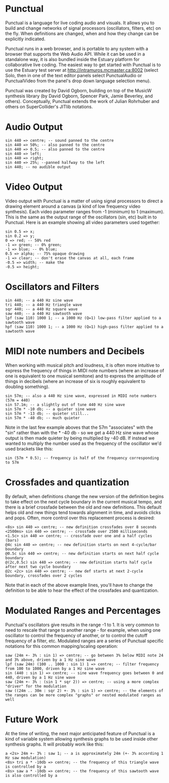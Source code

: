 # Punctual

Punctual is a language for live coding audio and visuals. It allows you to build
and change networks of signal processors (oscillators, filters, etc) on the fly.
When definitions are changed, when and how they change can be explicitly indicated.

Punctual runs in a web browser, and is portable to any system with a browser that
supports the Web Audio API. While it can be used in a standalone way, it is also
bundled inside the Estuary platform for collaborative live coding. The easiest way to get
started with Punctual is to use the Estuary test server at http://intramuros.mcmaster.ca:8002 (select Solo, then in one of the text editor panels select PunctualAudio or PunctualVideo from the panel's drop down language selection menu). 

Punctual was created by David Ogborn, building on top of the MusicW synthesis
library (by David Ogborn, Spencer Park, Jamie Beverley, and others). Conceptually,
Punctual extends the work of Julian Rohrhuber and others on SuperCollider's JITlib notations.

# Audio Output

```
sin 440 => centre; -- sound panned to the centre
sin 440 => 50%; -- also panned to the centre
sin 440 => 0.5; -- also panned to the centre
sin 440 => left;
sin 440 => right;
sin 440 => 25%; --panned halfway to the left
sin 440; -- no audible output
```

# Video Output

Video output with Punctual is a matter of using signal processors to direct a
drawing element around a canvas (a kind of low frequency video synthesis). Each
video parameter ranges from -1 (minimum) to 1 (maximum). This is the same as
the output range of the oscillators (sin, etc) built in to Punctual. Here is an
example showing all video parameters used together:

```
sin 0.5 => x;
sin 0.2 => y;
0 => red; -- 50% red
-1 => green; -- 0% green;
-1 => blue; -- 0% blue;
0.5 => alpha; -- 75% opaque drawing
-1 => clear; -- don't erase the canvas at all, each frame
-0.5 => width; -- make the
-0.5 => height;
```

# Oscillators and Filters

```
sin 440; -- a 440 Hz sine wave
tri 440; -- a 440 Hz triangle wave
sqr 440; -- a 440 Hz square wave
saw 440; -- a 440 Hz sawtooth wave
lpf (saw 110) 1000 1; -- a 1000 Hz (Q=1) low-pass filter applied to a sawtooth wave
hpf (saw 110) 1000 1; -- a 1000 Hz (Q=1) high-pass filter applied to a sawtooth wave
```

# MIDI note numbers and Decibels

When working with musical pitch and loudness, it is often more intuitive to express
the frequency of things in MIDI note numbers (where an increase of one is equivalent
  to one musical semitone) and to express the amplitude of things in decibels (where
    an increase of six is roughly equivalent to doubling something).

```
sin 57m; -- also a 440 Hz sine wave, expressed in MIDI note numbers (57m = 440)
sin 57.1m; -- a slightly out of tune 440 Hz sine wave
sin 57m * -10 db; -- a quieter sine wave
sin 57m * -13 db; -- quieter still...
sin 57m * -40 db; -- much quieter
```

Note in the last few example aboves that the 57m "associates" with the "sin" rather
than with the * -40 db - so we get a 440 Hz sine wave whose output is then made quieter
by being multiplied by -40 dB. If instead we wanted to multiply the number used as the
frequency of the oscillator we'd used brackets like this:

```
sin (57m * 0.5); -- frequency is half of the frequency corresponding to 57m
```

# Crossfades and quantization

By default, when definitions change the new version of the definition begins to take
effect on the next cycle boundary in the current musical tempo, and there is a brief
crossfade between the old and new definitions. This default helps old and new things
tend towards alignment in time, and avoids clicks and pops. Often, more control over
this replacement process is desired:

```
<8s> sin 440 => centre; -- new definition crossfades over 8 seconds
<2500ms> sin 440 => centre; -- crossfade over 2500 milliseconds
<1.5c> sin 440 => centre; -- crossfade over one and a half cycles (bars)
@4c sin 440 => centre; -- new definition starts on next 4-cycle/bar boundary
@0.5c sin 440 => centre; -- new definition starts on next half cycle boundary
@(2c,0.5c) sin 440 => centre; -- new definition starts half cycle after next two cycle boundary
@2c <2c> sin 440 => centre; -- new def starts at next 2-cycle boundary, crossfades over 2 cycles
```

Note that in each of the above example lines, you'll have to change the definition
to be able to hear the effect of the crossfades and quantization.

# Modulated Ranges and Percentages

Punctual's oscillators give results in the range -1 to 1. It is very common to need
to rescale that range to another range - for example, when using one oscillator to
control the frequency of another, or to control the cutoff frequency of a filter, etc.
Modulated ranges are a series of Punctual specific notations for this common
mapping/scaling operation:

```
saw (24m +- 3% : sin 1) => centre; -- go between 3% below MIDI note 24 and 3% above, driven by a 1 Hz sine wave
lpf (saw 24m) (100 .. 1000 : sin 1) 1 => centre; -- filter frequency from 100 to 1000, driven by a 1 Hz sine wave
sin (440 : sin 1) => centre; -- sine wave frequency goes between 0 and 440, driven by a 1 Hz sine wave
saw (24m +- 3% : (sin 1 * sqr 2)) => centre; -- using a more complex "driver" for the modulation
saw ((24m .. 30m : sqr 2) +- 3% : sin 1) => centre; -- the elements of the ranges can be more complex "graphs" or nested modulated ranges as well
```

# Future Work

At the time of writing, the next major anticipated feature of Punctual is a kind of variable
system allowing synthesis graphs to be used inside other synthesis graphs. It will
probably work like this:

```
a <2s> 24m +- 3% : saw 1; -- a is approximately 24m (+- 3% according 1 Hz saw modulation)
<8s> tri a * -10db => centre; -- the frequency of this triangle wave is controlled by a
<8s> saw a * -10db => centre; -- the frequency of this sawtooth wave is also controlled by a
```
